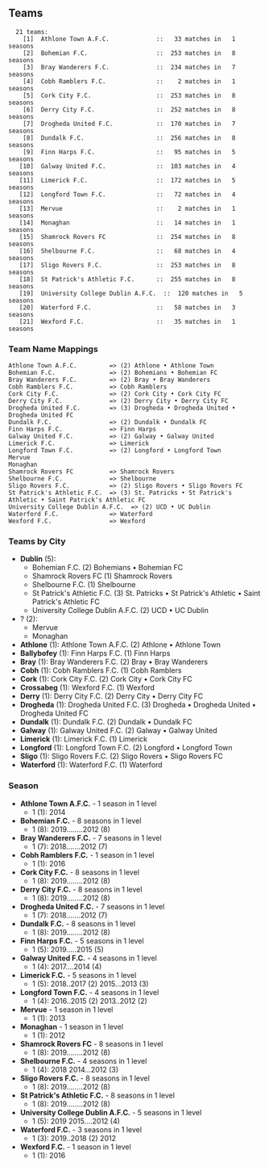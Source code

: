 ## Teams

```
  21 teams:
    [1]  Athlone Town A.F.C.             ::   33 matches in   1 seasons
    [2]  Bohemian F.C.                   ::  253 matches in   8 seasons
    [3]  Bray Wanderers F.C.             ::  234 matches in   7 seasons
    [4]  Cobh Ramblers F.C.              ::    2 matches in   1 seasons
    [5]  Cork City F.C.                  ::  253 matches in   8 seasons
    [6]  Derry City F.C.                 ::  252 matches in   8 seasons
    [7]  Drogheda United F.C.            ::  170 matches in   7 seasons
    [8]  Dundalk F.C.                    ::  256 matches in   8 seasons
    [9]  Finn Harps F.C.                 ::   95 matches in   5 seasons
   [10]  Galway United F.C.              ::  103 matches in   4 seasons
   [11]  Limerick F.C.                   ::  172 matches in   5 seasons
   [12]  Longford Town F.C.              ::   72 matches in   4 seasons
   [13]  Mervue                          ::    2 matches in   1 seasons
   [14]  Monaghan                        ::   14 matches in   1 seasons
   [15]  Shamrock Rovers FC              ::  254 matches in   8 seasons
   [16]  Shelbourne F.C.                 ::   68 matches in   4 seasons
   [17]  Sligo Rovers F.C.               ::  253 matches in   8 seasons
   [18]  St Patrick's Athletic F.C.      ::  255 matches in   8 seasons
   [19]  University College Dublin A.F.C.  ::  120 matches in   5 seasons
   [20]  Waterford F.C.                  ::   58 matches in   3 seasons
   [21]  Wexford F.C.                    ::   35 matches in   1 seasons
```


### Team Name Mappings



```
Athlone Town A.F.C.         => (2) Athlone • Athlone Town
Bohemian F.C.               => (2) Bohemians • Bohemian FC
Bray Wanderers F.C.         => (2) Bray • Bray Wanderers
Cobh Ramblers F.C.          => Cobh Ramblers
Cork City F.C.              => (2) Cork City • Cork City FC
Derry City F.C.             => (2) Derry City • Derry City FC
Drogheda United F.C.        => (3) Drogheda • Drogheda United • Drogheda United FC
Dundalk F.C.                => (2) Dundalk • Dundalk FC
Finn Harps F.C.             => Finn Harps
Galway United F.C.          => (2) Galway • Galway United
Limerick F.C.               => Limerick
Longford Town F.C.          => (2) Longford • Longford Town
Mervue                      
Monaghan                    
Shamrock Rovers FC          => Shamrock Rovers
Shelbourne F.C.             => Shelbourne
Sligo Rovers F.C.           => (2) Sligo Rovers • Sligo Rovers FC
St Patrick's Athletic F.C.  => (3) St. Patricks • St Patrick's Athletic • Saint Patrick's Athletic FC
University College Dublin A.F.C.  => (2) UCD • UC Dublin
Waterford F.C.              => Waterford
Wexford F.C.                => Wexford
```



### Teams by City

- **Dublin** (5): 
  - Bohemian F.C.  (2) Bohemians • Bohemian FC
  - Shamrock Rovers FC  (1) Shamrock Rovers
  - Shelbourne F.C.  (1) Shelbourne
  - St Patrick's Athletic F.C.  (3) St. Patricks • St Patrick's Athletic • Saint Patrick's Athletic FC
  - University College Dublin A.F.C.  (2) UCD • UC Dublin
- ? (2): 
  - Mervue 
  - Monaghan 
- **Athlone** (1): Athlone Town A.F.C.  (2) Athlone • Athlone Town
- **Ballybofey** (1): Finn Harps F.C.  (1) Finn Harps
- **Bray** (1): Bray Wanderers F.C.  (2) Bray • Bray Wanderers
- **Cobh** (1): Cobh Ramblers F.C.  (1) Cobh Ramblers
- **Cork** (1): Cork City F.C.  (2) Cork City • Cork City FC
- **Crossabeg** (1): Wexford F.C.  (1) Wexford
- **Derry** (1): Derry City F.C.  (2) Derry City • Derry City FC
- **Drogheda** (1): Drogheda United F.C.  (3) Drogheda • Drogheda United • Drogheda United FC
- **Dundalk** (1): Dundalk F.C.  (2) Dundalk • Dundalk FC
- **Galway** (1): Galway United F.C.  (2) Galway • Galway United
- **Limerick** (1): Limerick F.C.  (1) Limerick
- **Longford** (1): Longford Town F.C.  (2) Longford • Longford Town
- **Sligo** (1): Sligo Rovers F.C.  (2) Sligo Rovers • Sligo Rovers FC
- **Waterford** (1): Waterford F.C.  (1) Waterford




### Season

- **Athlone Town A.F.C.** - 1 season in 1 level
  - 1 (1): 2014
- **Bohemian F.C.** - 8 seasons in 1 level
  - 1 (8): 2019........2012 (8)
- **Bray Wanderers F.C.** - 7 seasons in 1 level
  - 1 (7): 2018.......2012 (7)
- **Cobh Ramblers F.C.** - 1 season in 1 level
  - 1 (1): 2016
- **Cork City F.C.** - 8 seasons in 1 level
  - 1 (8): 2019........2012 (8)
- **Derry City F.C.** - 8 seasons in 1 level
  - 1 (8): 2019........2012 (8)
- **Drogheda United F.C.** - 7 seasons in 1 level
  - 1 (7): 2018.......2012 (7)
- **Dundalk F.C.** - 8 seasons in 1 level
  - 1 (8): 2019........2012 (8)
- **Finn Harps F.C.** - 5 seasons in 1 level
  - 1 (5): 2019.....2015 (5)
- **Galway United F.C.** - 4 seasons in 1 level
  - 1 (4): 2017....2014 (4)
- **Limerick F.C.** - 5 seasons in 1 level
  - 1 (5): 2018..2017 (2) 2015...2013 (3)
- **Longford Town F.C.** - 4 seasons in 1 level
  - 1 (4): 2016..2015 (2) 2013..2012 (2)
- **Mervue** - 1 season in 1 level
  - 1 (1): 2013
- **Monaghan** - 1 season in 1 level
  - 1 (1): 2012
- **Shamrock Rovers FC** - 8 seasons in 1 level
  - 1 (8): 2019........2012 (8)
- **Shelbourne F.C.** - 4 seasons in 1 level
  - 1 (4): 2018 2014...2012 (3)
- **Sligo Rovers F.C.** - 8 seasons in 1 level
  - 1 (8): 2019........2012 (8)
- **St Patrick's Athletic F.C.** - 8 seasons in 1 level
  - 1 (8): 2019........2012 (8)
- **University College Dublin A.F.C.** - 5 seasons in 1 level
  - 1 (5): 2019 2015....2012 (4)
- **Waterford F.C.** - 3 seasons in 1 level
  - 1 (3): 2019..2018 (2) 2012
- **Wexford F.C.** - 1 season in 1 level
  - 1 (1): 2016

